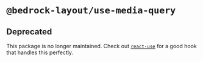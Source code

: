 # `@bedrock-layout/use-media-query`

## Deprecated

This package is no longer maintained. Check out [`react-use`](https://www.npmjs.com/package/react-use) for a good hook that handles this perfectly.
